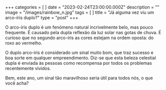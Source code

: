 +++
categories = [ ]
date = "2023-02-24T23:00:00.000Z"
description = ""
image = "/images/rainbow_n.jpg"
tags = [ ]
title = "Já alguma vez viu um arco-íris duplo?"
type = "post"
+++

O arco-íris duplo é um fenómeno natural incrivelmente belo, mas pouco frequente. É causado pela dupla reflexão da luz solar nas gotas de chuva. É curioso que no segundo arco-íris as cores estejam na ordem oposta: do roxo ao vermelho.

O duplo arco-íris é considerado um sinal muito bom, que traz sucesso e boa sorte em qualquer empreendimento. Diz-se que esta beleza celestial dupla é enviada às pessoas como recompensa por todos os problemas recentemente vividos.

Bem, este ano, um sinal tão maravilhoso seria útil para todos nós, o que você acha?
